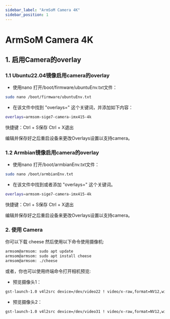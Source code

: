 ```yaml
---
sidebar_label: "ArmSoM Camera 4K"
sidebar_position: 1
---
```

#  ArmSoM Camera 4K


##  1. 启用Camera的overlay

### 1.1 Ubuntu22.04镜像启用camera的overlay
- 使用nano 打开/boot/firmware/ubuntuEnv.txt文件：

```bash
sudo nano /boot/firmware/ubuntuEnv.txt
```

- 在该文件中找到 "overlays=" 这个关键词，并添加如下内容：

```bash
overlays=armsom-sige7-camera-imx415-4k
```
快捷键：Ctrl + S保存    Ctrl + X退出

编辑并保存好之后重启设备来更改Overlays设置以支持camera。

### 1.2 Armbian镜像启用camera的overlay

- 使用nano 打开/boot/armbianEnv.txt文件：

```bash
sudo nano /boot/armbianEnv.txt
```

- 在该文件中找到或者添加 "overlays=" 这个关键词。


```bash
overlays=armsom-sige7-camera-imx415-4k
```
快捷键：Ctrl + S保存    Ctrl + X退出

编辑并保存好之后重启设备来更改Overlays设置以支持camera。

### 2. 使用 Camera
你可以下载 cheese 然后使用以下命令使用摄像机:

```bash
armsom@armsom: sudo apt update
armsom@armsom: sudo apt install cheese
armsom@armsom: ./cheese
```

或者，你也可以使用终端命令打开相机预览:
- 预览摄像头1：
```bash
gst-launch-1.0 v4l2src device=/dev/video22 ! video/x-raw,format=NV12,width=3840,height=2160,framerate=30/1 ! videoconvert ! autovideosink
```
- 预览摄像头2：
```bash
gst-launch-1.0 v4l2src device=/dev/video31 ! video/x-raw,format=NV12,width=3840,height=2160,framerate=30/1 ! videoconvert ! autovideosink
```